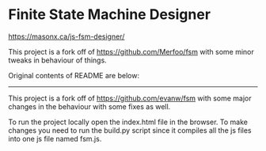 # Finite State Machine Designer

https://masonx.ca/js-fsm-designer/

This project is a fork off of https://github.com/Merfoo/fsm with some minor
tweaks in behaviour of things.

Original contents of README are below:

----------------------

This project is a fork off of https://github.com/evanw/fsm with some major 
changes in the behaviour with some fixes as well.

To run the project locally open the index.html file in the browser.
To make changes you need to run the build.py script since it compiles
all the js files into one js file named fsm.js.
